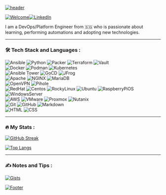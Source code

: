 [![header](https://capsule-render.vercel.app/api?type=wave&color=gradient&height=300&section=header&text=👋🏻%20Hello%20There&fontSize=75)](#)  
  
[![Welcome](https://komarev.com/ghpvc/?username=d3athkai&color=blue&style=for-the-badge)](https://github.com/d3athkai)[![LinkedIn](https://img.shields.io/badge/linkedin-%230077B5.svg?style=for-the-badge&logo=linkedin&logoColor=white)](https://www.linkedin.com/in/siehkae)  
  
I am a DevOps/Platform Engineer from :singapore: who is passionate about learning, performing automations and adopting new technologies.  
  
---
  
### 🛠 Tech Stack and Languages :  
![Ansible](https://img.shields.io/badge/-Ansible-05122A?style=flat&logo=ansible)  ![Python](https://img.shields.io/badge/-Python-05122A?style=flat&logo=python) ![Packer](https://img.shields.io/badge/-Packer-05122A?style=flat&logo=packer) ![Terraform](https://img.shields.io/badge/-Terraform-05122A?style=flat&logo=terraform) ![Vault](https://img.shields.io/badge/-Vault-05122A?style=flat&logo=vault)  
![Docker](https://img.shields.io/badge/-Docker-05122A?style=flat&logo=docker) ![Podman](https://img.shields.io/badge/-Podman-05122A?style=flat&logo=podman) ![Kubernetes](https://img.shields.io/badge/-Kubernetes-05122A?style=flat&logo=kubernetes)  
![Ansible Tower](https://img.shields.io/badge/-Ansible%20Tower-05122A?style=flat&logo=Ansible) ![GoCD](https://img.shields.io/badge/-GoCD-05122A?style=flat&logo=GoCD) ![JFrog](https://img.shields.io/badge/-JFrog-05122A?style=flat&logo=JFrog)  
![Apache](https://img.shields.io/badge/-Apache-05122A?style=flat&logo=Apache) ![NGINX](https://img.shields.io/badge/-NGINX-05122A?style=flat&logo=NGINX) ![MariaDB](https://img.shields.io/badge/-MariaDB-05122A?style=flat&logo=MariaDB)  
![OpenVPN](https://img.shields.io/badge/-OpenVPN-05122A?style=flat&logo=OpenVPN) ![Pihole](https://img.shields.io/badge/-Pihole-05122A?style=flat&logo=Pihole)  
![RedHat](https://img.shields.io/badge/-Red%20Hat-05122A?style=flat&logo=redhat) ![Centos](https://img.shields.io/badge/-Centos-05122A?style=flat&logo=centos) ![RockyLinux](https://img.shields.io/badge/-RockyLinux-05122A?style=flat&logo=rockylinux) ![Ubuntu](https://img.shields.io/badge/-Ubuntu-05122A?style=flat&logo=ubuntu) ![RaspberryPiOS](https://img.shields.io/badge/-Raspberry%20Pi%20OS-05122A?style=flat&logo=raspberrypi) ![WindowsServer](https://img.shields.io/badge/-Windows%20Server-05122A?style=flat&logo=microsoft)  
![AWS](https://img.shields.io/badge/-AWS-05122A?style=flat&logo=AmazonAWS) ![VMware](https://img.shields.io/badge/-VMware%20Vsphere-05122A?style=flat&logo=VMware) ![Proxmox](https://img.shields.io/badge/-Proxmox-05122A?style=flat&logo=Proxmox) ![Nutanix](https://img.shields.io/badge/-Nutanix-05122A?style=flat&logo=Nutanix)  
![Git](https://img.shields.io/badge/-Git-05122A?style=flat&logo=git) ![GitHub](https://img.shields.io/badge/-GitHub-05122A?style=flat&logo=github) ![Markdown](https://img.shields.io/badge/-Markdown-05122A?style=flat&logo=markdown)  
![HTML](https://img.shields.io/badge/-HTML-05122A?style=flat&logo=HTML5) ![CSS](https://img.shields.io/badge/-CSS-05122A?style=flat&logo=CSS3&logoColor=1572B6)  
  
---
  
### 🔥 My Stats :  
[![GitHub Streak](http://github-readme-streak-stats.herokuapp.com?user=d3athkai&theme=dark&background=000000)](#)

[![Top Langs](https://github-readme-stats.vercel.app/api/top-langs/?username=d3athkai&layout=compact&theme=vision-friendly-dark)](#)
  
---
  
### ✍️ Notes and Tips :  
[![Gists](https://img.shields.io/badge/github%20gists-%23F7DF1E.svg?style=for-the-badge&logo=gist&logoColor=white)](https://gist.github.com/d3athkai)  
  
[![Footer](https://capsule-render.vercel.app/api?type=wave&color=gradient&height=150&section=footer)](#)  
